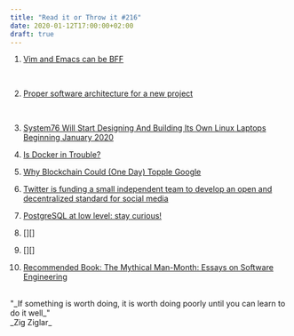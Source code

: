 ```yaml
---
title: "Read it or Throw it #216"
date: 2020-01-12T17:00:00+02:00
draft: true
---
```


1. [Vim and Emacs can be BFF][vim-emacs-bff]
<br/>

2. [Proper software architecture for a new project][new-project-architecture]
<br/>

3. [System76 Will Start Designing And Building Its Own Linux Laptops Beginning January 2020][system76-laptop]

4. [Is Docker in Trouble?][docker-trouble]

5. [Why Blockchain Could (One Day) Topple Google][blockchain-topple-google]

6. [Twitter is funding a small independent team to develop an open and decentralized standard for social media][twitter-decentralized]

7. [PostgreSQL at low level: stay curious!][postgres-bpf]

8. [][]

9. [][]

10. [Recommended Book: The Mythical Man-Month: Essays on Software Engineering][the-mythical-man-month]

<br/>
"_If something is worth doing, it is worth doing poorly until you can learn to do it well_"
<br/>
_Zig Ziglar_

[vim-emacs-bff]:https://gryphon.dev/2020/02/07/vim-and-emacs-can-be-bff/
[new-project-architecture]: https://ayende.com/blog/189475-C/proper-software-architecture-for-a-new-project
[system76-laptop]: https://www.forbes.com/sites/jasonevangelho/2019/11/20/system76-will-start-designing-and-building-its-own-linux-laptops-beginning-january-2020
[docker-trouble]: https://start.jcolemorrison.com/is-docker-in-trouble/
[blockchain-topple-google]: https://rbharath.github.io/why-blockchain-could-one-day-topple-google/
[twitter-decentralized]: https://twitter.com/jack/status/1204766078468911106
[postgres-bpf]: https://erthalion.info/2019/12/06/postgresql-stay-curious/
[the-mythical-man-month]: https://www.amazon.com/gp/product/0201835959/
